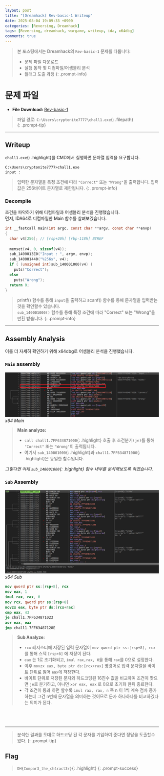 ```yaml
---
layout: post
title: "[Dreamhack] Rev-basic-1 Writeup"
date: 2025-08-04 19:09:33 +0900
categories: [Reversing, Dreamhack]
tags: [Reversing, dreamhack, wargame, writeup, ida, x64dbg]
comments: true
---
```

<link rel="stylesheet" href="/assets/css/prompt_custom.css">

> 본 포스팅에서는 Dreamhack의 `Rev-basic-1` 문제를 다룹니다:  
> - 문제 파일 다운로드  
> - 실행 동작 및 디컴파일/어셈블리 분석  
> - 플래그 도출 과정 
{: .prompt-info}

# 문제 파일

<ul class="file-list">
  <li>
    <i class="fa-solid fa-file"></i> <strong>File Download:</strong> 
    <a href="https://dreamhack.io/wargame/challenges/14" target="_blank">Rev-basic-1</a>
  </li>
</ul>

> 파일 경로: `C:\Users\cryptonite7777\chall1.exe`{: .filepath}  
{: .prompt-tip}

---

## Writeup

`chall1.exe`{: .highlight}를 CMD에서 실행하면 문자열 입력을 요구합니다.

```console
C:\Users\cryptonite7777>chall1.exe
input :
```

> 입력한 문자열을 특정 조건에 따라 `"Correct"` 또는 `"Wrong"`을 출력합니다. 입력값은 256바이트 문자열로 제한됩니다.
{: .prompt-info}

### Decomplie

조건을 파악하기 위해 디컴파일과 어셈블리 분석을 진행했습니다.<br> 
먼저, IDA64로 디컴파일한 Main 함수를 살펴보겠습니다.

```c
int __fastcall main(int argc, const char **argv, const char **envp)
{
  char v4[256]; // [rsp+20h] [rbp-118h] BYREF

  memset(v4, 0, sizeof(v4));
  sub_1400013E0("Input : ", argv, envp);
  sub_140001440("%256s", v4);
  if ( (unsigned int)sub_140001000(v4) )
    puts("Correct");
  else
    puts("Wrong");
  return 0;
}
```
> printf() 함수를 통해 `input`을 출력하고 scanf() 함수를 통해 문자열을 입력받는것을 확인할수 있습니다. <br>
> `sub_140001000()` 함수를 통해 특정 조건에 따라 "Correct" 또는 "Wrong"을 반환 받습니다.
{: .prompt-info}

---
## Assembly Analysis
이를 더 자세히 확인하기 위해 x64dbg로 어셈블리 분석을 진행했습니다.

### `Main` assembly
![](assets/img/Rev-basic/Rev-basic-1/Main_asm.png)
_x64 Main_

> **Main analyze:**
> - `call chall1.7FF634871000`{: .highlight} 호출 후 조건분기`(je)`를 통해 `"Correct"` 또는 `"Wrong"`이 출력됩니다. 
> - 여기서 `sub_140001000`{: .highlight}과 `chall1.7FF634871000`{: .highlight}은 동일한 함수입니다.


*그렇다면 이제 `sub_140001000`{: .highlight} 함수 내부를 분석해보도록 하겠습니다.*

### `Sub` Assembly
![](assets/img/Rev-basic/Rev-basic-1/sub_function.png)
_x64 Sub_

```nasm
mov qword ptr ss:[rsp+8], rcx
mov eax, 1                           
imul rax, rax, 0                   
mov rcx, qword ptr ss:[rsp+8]          
movzx eax, byte ptr ds:[rcx+rax]     
cmp eax, 43                      
je chall1.7FF634871023   
xor eax, eax  
jmp chall1.7FF63487128E 
```

> **Sub Analyze:**
> - `rcx` 레지스터에 저장된 입력 문자열이 `mov qword ptr ss:[rsp+8], rcx` 를 통해 스택 `[rsp+8]` 에 저장이 된다. 
> - `eax` 는 1로 초기화되고, `imul rax,rax, 0`을 통해 `rax`를 0으로 설정한다. 
> - 이후 `movzx eax, byte ptr ds:[rcx+rax]` 명령어로 입력 문자열을 바이트 단위로 읽어 `eax`에 저장한다. 
> - 바이트 단위로 저장된 문자와 하드코딩된 16진수 값을 비교하여 조건이 맞으면 `je`로 분기하고, 아니면 `xor eax, eax` 로 0으로 초기화 한뒤 종료한다.
> - 각 조건이 통과 하면 할수록 `imul rax, rax, n` 즉 n 이 1씩 계속 점차 증가하는데 그건 n번째 문자열을 의미하는 것이므로 문자 하나하나를 비교하겠다는 의미가 된다. 
<pre></pre><pre></pre><pre></pre><pre></pre>

---

> 분석한 결과를 토대로 하드코딩 된 각 문자를 기입하여 준다면 정답을 도출할수 있다.
{: .prompt-tip}

## Flag
> `DH{Compar3_the_ch4ract3r}`{: .highlight}
{: .prompt-success}
